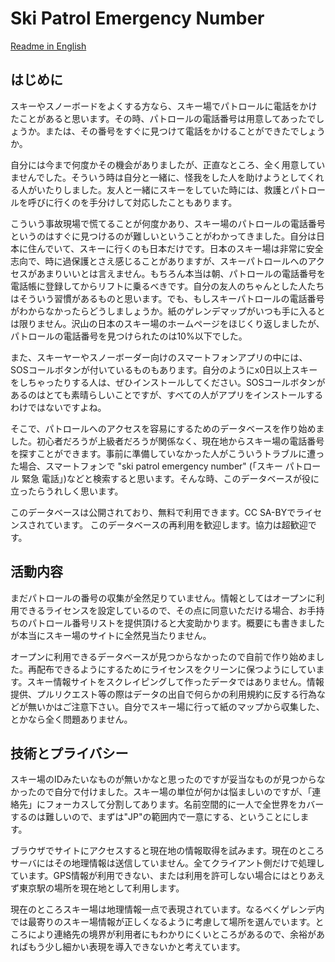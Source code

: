 # Ski Patrol Emergency Number

[Readme in English](https://github.com/hkasaki/skipatrolemergencynumber.com/blob/main/README.md)

## はじめに

スキーやスノーボードをよくする方なら、スキー場でパトロールに電話をかけたことがあると思います。その時、パトロールの電話番号は用意してあったでしょうか。または、その番号をすぐに見つけて電話をかけることができたでしょうか。

自分には今まで何度かその機会がありましたが、正直なところ、全く用意していませんでした。そういう時は自分と一緒に、怪我をした人を助けようとしてくれる人がいたりしました。友人と一緒にスキーをしていた時には、救護とパトロールを呼びに行くのを手分けして対応したこともあります。

こういう事故現場で慌てることが何度かあり、スキー場のパトロールの電話番号というのはすぐに見つけるのが難しいということがわかってきました。自分は日本に住んでいて、スキーに行くのも日本だけです。日本のスキー場は非常に安全志向で、時に過保護とさえ感じることがありますが、スキーパトロールへのアクセスがあまりいいとは言えません。もちろん本当は朝、パトロールの電話番号を電話帳に登録してからリフトに乗るべきです。自分の友人のちゃんとした人たちはそういう習慣があるものと思います。でも、もしスキーパトロールの電話番号がわからなかったらどうしましょうか。紙のゲレンデマップがいつも手に入るとは限りません。沢山の日本のスキー場のホームページをほじくり返しましたが、パトロールの電話番号を見つけられたのは10%以下でした。

また、スキーヤーやスノーボーダー向けのスマートフォンアプリの中には、SOSコールボタンが付いているものもあります。自分のようにx0日以上スキーをしちゃったりする人は、ぜひインストールしてください。SOSコールボタンがあるのはとても素晴らしいことですが、すべての人がアプリをインストールするわけではないですよね。

そこで、パトロールへのアクセスを容易にするためのデータベースを作り始めました。初心者だろうが上級者だろうが関係なく、現在地からスキー場の電話番号を探すことができます。事前に準備していなかった人がこういうトラブルに遭った場合、スマートフォンで "ski patrol emergency number" (「スキー パトロール 緊急 電話」)などと検索すると思います。そんな時、このデータベースが役に立ったらうれしく思います。

このデータベースは公開されており、無料で利用できます。CC SA-BYでライセンスされています。
このデータベースの再利用を歓迎します。協力は超歓迎です。

## 活動内容

まだパトロールの番号の収集が全然足りていません。情報としてはオープンに利用できるライセンスを設定しているので、その点に同意いただける場合、お手持ちのパトロール番号リストを提供頂けると大変助かります。概要にも書きましたが本当にスキー場のサイトに全然見当たりません。

オープンに利用できるデータベースが見つからなかったので自前で作り始めました。再配布できるようにするためにライセンスをクリーンに保つようにしています。スキー情報サイトをスクレイピングして作ったデータではありません。情報提供、プルリクエスト等の際はデータの出自で何らかの利用規約に反する行為などが無いかはご注意下さい。自分でスキー場に行って紙のマップから収集した、とかなら全く問題ありません。

## 技術とプライバシー

スキー場のIDみたいなものが無いかなと思ったのですが妥当なものが見つからなかったので自分で付けました。スキー場の単位が何かは悩ましいのですが、「連絡先」にフォーカスして分割してあります。名前空間的に一人で全世界をカバーするのは難しいので、まずは"JP"の範囲内で一意にする、ということにします。

ブラウザでサイトにアクセスすると現在地の情報取得を試みます。現在のところサーバにはその地理情報は送信していません。全てクライアント側だけで処理しています。GPS情報が利用できない、または利用を許可しない場合にはとりあえず東京駅の場所を現在地として利用します。

現在のところスキー場は地理情報一点で表現されています。なるべくゲレンデ内では最寄りのスキー場情報が正しくなるように考慮して場所を選んでいます。ところにより連絡先の境界が利用者にもわかりにくいところがあるので、余裕があればもう少し細かい表現を導入できないかと考えています。
